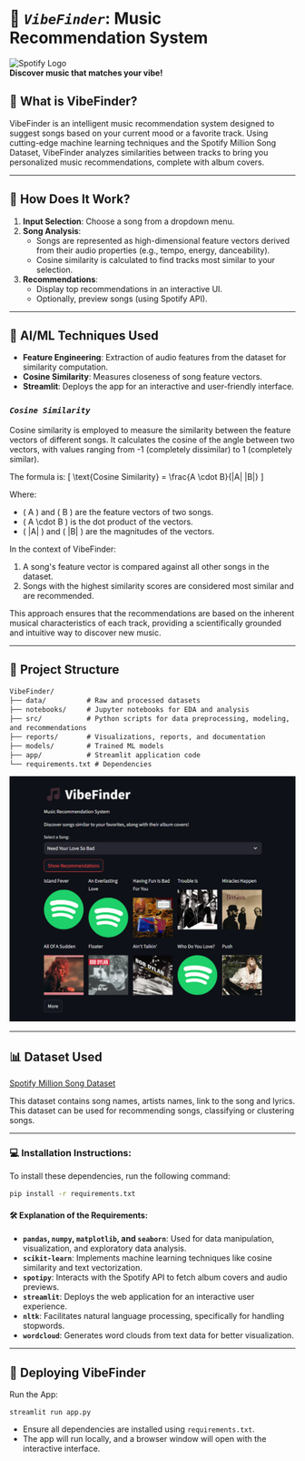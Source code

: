 # 🎵 *`VibeFinder`*: Music Recommendation System

![Spotify Logo](https://upload.wikimedia.org/wikipedia/commons/2/26/Spotify_logo_with_text.svg)  
**Discover music that matches your vibe!**

## 🌟 **What is VibeFinder?**
VibeFinder is an intelligent music recommendation system designed to suggest songs based on your current mood or a favorite track. Using cutting-edge machine learning techniques and the Spotify Million Song Dataset, VibeFinder analyzes similarities between tracks to bring you personalized music recommendations, complete with album covers.  

---

## 🧠 **How Does It Work?**
1. **Input Selection**: Choose a song from a dropdown menu.
2. **Song Analysis**: 
   - Songs are represented as high-dimensional feature vectors derived from their audio properties (e.g., tempo, energy, danceability).
   - Cosine similarity is calculated to find tracks most similar to your selection.
3. **Recommendations**:
   - Display top recommendations in an interactive UI.
   - Optionally, preview songs (using Spotify API).

---

## 🔬 **AI/ML Techniques Used**
- **Feature Engineering**: Extraction of audio features from the dataset for similarity computation.
- **Cosine Similarity**: Measures closeness of song feature vectors.
- **Streamlit**: Deploys the app for an interactive and user-friendly interface.

### *`Cosine Similarity`*
Cosine similarity is employed to measure the similarity between the feature vectors of different songs. It calculates the cosine of the angle between two vectors, with values ranging from -1 (completely dissimilar) to 1 (completely similar).  

The formula is:
\[
\text{Cosine Similarity} = \frac{A \cdot B}{\|A\| \|B\|}
\]

Where:
- \( A \) and \( B \) are the feature vectors of two songs.
- \( A \cdot B \) is the dot product of the vectors.
- \( \|A\| \) and \( \|B\| \) are the magnitudes of the vectors.

In the context of VibeFinder:
1. A song's feature vector is compared against all other songs in the dataset.
2. Songs with the highest similarity scores are considered most similar and are recommended.

This approach ensures that the recommendations are based on the inherent musical characteristics of each track, providing a scientifically grounded and intuitive way to discover new music.

---

## 📂 **Project Structure**
```
VibeFinder/
├── data/          # Raw and processed datasets
├── notebooks/     # Jupyter notebooks for EDA and analysis
├── src/           # Python scripts for data preprocessing, modeling, and recommendations
├── reports/       # Visualizations, reports, and documentation
├── models/        # Trained ML models
├── app/           # Streamlit application code
└── requirements.txt # Dependencies
```

![VibeFinder](screenshot.png)

---

## 📊 Dataset Used
[Spotify Million Song Dataset](https://www.kaggle.com/datasets/notshrirang/spotify-million-song-dataset)

This dataset contains song names, artists names, link to the song and lyrics. This dataset can be used for recommending songs, classifying or clustering songs.

---

### 💻 Installation Instructions:
To install these dependencies, run the following command:

```bash
pip install -r requirements.txt
```

#### 🛠️ Explanation of the Requirements:
- **`pandas`, `numpy`, `matplotlib`, and `seaborn`**: Used for data manipulation, visualization, and exploratory data analysis.
- **`scikit-learn`**: Implements machine learning techniques like cosine similarity and text vectorization.
- **`spotipy`**: Interacts with the Spotify API to fetch album covers and audio previews.
- **`streamlit`**: Deploys the web application for an interactive user experience.
- **`nltk`**: Facilitates natural language processing, specifically for handling stopwords.
- **`wordcloud`**: Generates word clouds from text data for better visualization.

---

## 🚀 Deploying VibeFinder
Run the App:
```
streamlit run app.py
```
- Ensure all dependencies are installed using `requirements.txt`.
- The app will run locally, and a browser window will open with the interactive interface.
